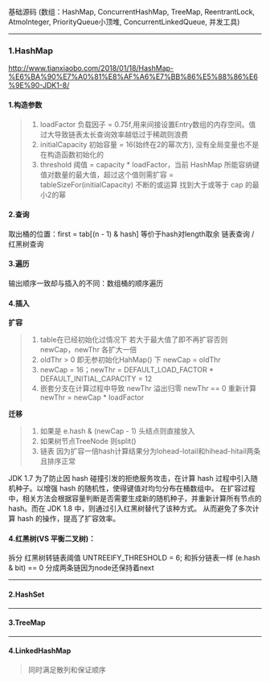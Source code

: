 基础源码
  (数组：HashMap, ConcurrentHashMap, TreeMap, ReentrantLock, AtmoInteger, PriorityQueue小顶堆, ConcurrentLinkedQueue, 并发工具)
  
---
### 1.HashMap 
http://www.tianxiaobo.com/2018/01/18/HashMap-%E6%BA%90%E7%A0%81%E8%AF%A6%E7%BB%86%E5%88%86%E6%9E%90-JDK1-8/

#### 1.构造参数
> 1. loadFactor       负载因子 = 0.75f,用来间接设置Entry数组的内存空间。值过大导致链表太长查询效率越低过于稀疏则浪费
> 2. initialCapacity  初始容量 = 16(始终在2的幂次方), 没有全局变量也不是在构造函数初始化的 
> 3. threshold        阈值 = capacity * loadFactor，当前 HashMap 所能容纳键值对数量的最大值，超过这个值则需扩容
> = tableSizeFor(initialCapacity) 不断的或运算 找到大于或等于 cap 的最小2的幂

#### 2.查询
取出桶的位置：first = tab[(n - 1) & hash] 等价于hash对length取余
链表查询 / 红黑树查询

#### 3.遍历
输出顺序一致却与插入的不同：数组桶的顺序遍历

#### 4.插入

**扩容**
> 1. table在已经初始化过情况下 若大于最大值了即不再扩容否则 newCap，newThr 各扩大一倍
> 2. oldThr > 0 即无参初始化HahMap() 下 newCap = oldThr
> 3. newCap = 16；newThr = DEFAULT_LOAD_FACTOR * DEFAULT_INITIAL_CAPACITY = 12 
> 4. 嵌套分支在计算过程中导致 newThr 溢出归零 newThr == 0 重新计算 newThr = newCap * loadFactor

**迁移**
> 1. 如果是 e.hash & (newCap - 1) 头结点则直接放入
> 2. 如果树节点TreeNode 则split()
> 3. 链表 因为扩容一倍hash计算结果分为lohead-lotail和hihead-hitail两条且排序正常

JDK 1.7 为了防止因 hash 碰撞引发的拒绝服务攻击，在计算 hash 过程中引入随机种子。以增强 hash 的随机性，使得键值对均匀分布在桶数组中。
在扩容过程中，相关方法会根据容量判断是否需要生成新的随机种子，并重新计算所有节点的 hash。而在 JDK 1.8 中，则通过引入红黑树替代了该种方式。
从而避免了多次计算 hash 的操作，提高了扩容效率。

#### 4.红黑树(VS 平衡二叉树)：
  拆分 红黑树转链表阈值 UNTREEIFY_THRESHOLD = 6;
      和拆分链表一样 (e.hash & bit) == 0 分成两条链因为node还保持着next

---

#### 2.HashSet 



    
---
#### 3.TreeMap



---
#### 4.LinkedHashMap
> 同时满足散列和保证顺序
















